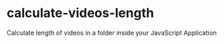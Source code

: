 # calculate-videos-length

Calculate length of videos in a folder inside your JavaScript Application
